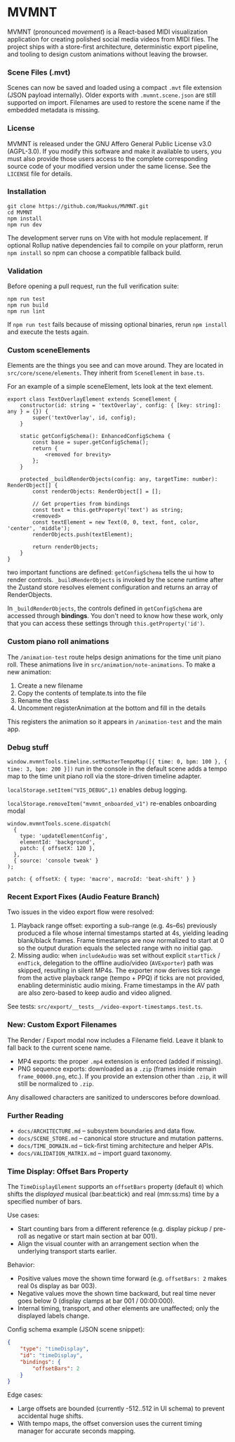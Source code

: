 # MVMNT

MVMNT (pronounced *movement*) is a React-based MIDI visualization application for creating polished social media videos from MIDI files. The project ships with a store-first architecture, deterministic export pipeline, and tooling to design custom animations without leaving the browser.

### Scene Files (.mvt)

Scenes can now be saved and loaded using a compact `.mvt` file extension (JSON payload internally). Older exports with `.mvmnt.scene.json` are still supported on import. Filenames are used to restore the scene name if the embedded metadata is missing.

### License

MVMNT is released under the GNU Affero General Public License v3.0 (AGPL-3.0). If you modify this software and make it available to users, you must also provide those users access to the complete corresponding source code of your modified version under the same license. See the `LICENSE` file for details.

### Installation

```
git clone https://github.com/Maokus/MVMNT.git
cd MVMNT
npm install
npm run dev
```

The development server runs on Vite with hot module replacement. If optional Rollup native dependencies fail to compile on your platform, rerun `npm install` so npm can choose a compatible fallback build.

### Validation

Before opening a pull request, run the full verification suite:

```
npm run test
npm run build
npm run lint
```

If `npm run test` fails because of missing optional binaries, rerun `npm install` and execute the tests again.

### Custom sceneElements

Elements are the things you see and can move around. They are located in `src/core/scene/elements`. They inherit from `SceneElement` in `base.ts`.

For an example of a simple sceneElement, lets look at the text element.

```
export class TextOverlayElement extends SceneElement {
    constructor(id: string = 'textOverlay', config: { [key: string]: any } = {}) {
        super('textOverlay', id, config);
    }

    static getConfigSchema(): EnhancedConfigSchema {
        const base = super.getConfigSchema();
        return {
            <removed for brevity>
        };
    }

    protected _buildRenderObjects(config: any, targetTime: number): RenderObject[] {
        const renderObjects: RenderObject[] = [];

        // Get properties from bindings
        const text = this.getProperty('text') as string;
        <removed>
        const textElement = new Text(0, 0, text, font, color, 'center', 'middle');
        renderObjects.push(textElement);

        return renderObjects;
    }
}
```

two important functions are defined: `getConfigSchema` tells the ui how to render controls. `_buildRenderObjects` is invoked by the scene runtime after the Zustand store resolves element configuration and returns an array of RenderObjects.

In `_buildRenderObjects`, the controls defined in `getConfigSchema` are accessed through **bindings**. You don't need to know how these work, only that you can access these settings through `this.getProperty('id')`.

### Custom piano roll animations

The `/animation-test` route helps design animations for the time unit piano roll. These animations live in `src/animation/note-animations`.
To make a new animation:

1. Create a new filename
2. Copy the contents of template.ts into the file
3. Rename the class
4. Uncomment registerAnimation at the bottom and fill in the details

This registers the animation so it appears in `/animation-test` and the main app.

### Debug stuff

`window.mvmntTools.timeline.setMasterTempoMap([{ time: 0, bpm: 100 }, { time: 3, bpm: 200 }])` run in the console in the default scene adds a tempo map to the time unit piano roll via the store-driven timeline adapter.

`localStorage.setItem("VIS_DEBUG",1)` enables debug logging.

`localStorage.removeItem("mvmnt_onboarded_v1")` re-enables onboarding modal

```
window.mvmntTools.scene.dispatch(
  {
    type: 'updateElementConfig',
    elementId: 'background',
    patch: { offsetX: 120 },
  },
  { source: 'console tweak' }
);

patch: { offsetX: { type: 'macro', macroId: 'beat-shift' } }
```

### Recent Export Fixes (Audio Feature Branch)

Two issues in the video export flow were resolved:

1. Playback range offset: exporting a sub-range (e.g. 4s–6s) previously produced a file whose internal timestamps started at 4s, yielding leading blank/black frames. Frame timestamps are now normalized to start at 0 so the output duration equals the selected range with no initial gap.
2. Missing audio: when `includeAudio` was set without explicit `startTick` / `endTick`, delegation to the offline audio/video (`AVExporter`) path was skipped, resulting in silent MP4s. The exporter now derives tick range from the active playback range (tempo + PPQ) if ticks are not provided, enabling deterministic audio mixing. Frame timestamps in the AV path are also zero-based to keep audio and video aligned.

See tests: `src/export/__tests__/video-export-timestamps.test.ts`.

### New: Custom Export Filenames

The Render / Export modal now includes a Filename field. Leave it blank to fall back to the current scene name.

-   MP4 exports: the proper `.mp4` extension is enforced (added if missing).
-   PNG sequence exports: downloaded as a `.zip` (frames inside remain `frame_00000.png`, etc.). If you provide an extension other than `.zip`, it will still be normalized to `.zip`.

Any disallowed characters are sanitized to underscores before download.

### Further Reading

-   `docs/ARCHITECTURE.md` – subsystem boundaries and data flow.
-   `docs/SCENE_STORE.md` – canonical store structure and mutation patterns.
-   `docs/TIME_DOMAIN.md` – tick-first timing architecture and helper APIs.
-   `docs/VALIDATION_MATRIX.md` – import guard taxonomy.

### Time Display: Offset Bars Property

The `TimeDisplayElement` supports an `offsetBars` property (default `0`) which shifts the _displayed_ musical (bar:beat:tick) and real (mm:ss:ms) time by a specified number of bars.

Use cases:

-   Start counting bars from a different reference (e.g. display pickup / pre-roll as negative or start main section at bar 001).
-   Align the visual counter with an arrangement section when the underlying transport starts earlier.

Behavior:

-   Positive values move the shown time forward (e.g. `offsetBars: 2` makes real 0s display as bar 003).
-   Negative values move the shown time backward, but real time never goes below 0 (display clamps at bar 001 / 00:00:000).
-   Internal timing, transport, and other elements are unaffected; only the displayed labels change.

Config schema example (JSON scene snippet):

```json
{
    "type": "timeDisplay",
    "id": "timeDisplay",
    "bindings": {
        "offsetBars": 2
    }
}
```

Edge cases:

-   Large offsets are bounded (currently -512..512 in UI schema) to prevent accidental huge shifts.
-   With tempo maps, the offset conversion uses the current timing manager for accurate seconds mapping.
